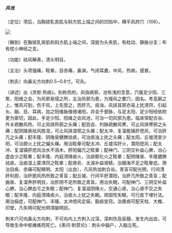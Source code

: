 ##### 风池

〔定位〕项后，当胸锁乳突肌与斜方肌上端之间的凹陷中，横平风府穴（106）。

![](img/图106.jpg)

〔解剖〕在胸锁乳突肌和斜方肌上端之间，深层为头夹肌，有枕动、静脉分支；布有枕小神经之支。

〔功能〕祛风解表，清头明目。

〔主治〕头项强痛，眩晕，目赤痛，鼻渊，气闭耳聋，中风，热病，感冒。

〔刺灸〕向鼻尖方向刺0.5~0.8寸。可灸。

〔讲述〕出《灵枢·热病》。别称热府。风指病邪，池有浅的含意，穴属足少阳、三焦、阳维之会，为风邪易侵之所，主治风邪为患，为搜风之要穴，因名。考高巅之上，惟风可到，伤于风，上先受之，而肝亢、痰浊，风挟其邪亦易上扰清窍，引起头、脑、目、耳病，加之阳维脉维络诸阳，并会于督脉，与足太阳、足少阳经依附更为密切，因此，手足少阳、阳维之会风池，可治一切风邪为患。临床常配合谷、外关疏散风热，可止风挟热邪之头痛；配百会、列缺疏散风寒，可止风挟寒邪之头痛；配阴陵泉祛风胜湿，可止风挟湿邪之头痛；配太冲、复溜能镇肝熄风，可治肝亢之头痛；配丰隆、阴陵泉健脾祛痰，可治痰浊上扰之头痛；配太阳，丘墟清宣少阳，可治胆火上扰之偏头痛。用治眩晕可配太冲、丘墟泻肝火，潜阳熄风；配太冲、复溜镇肝熄风治水不涵木，肝阳偏亢之眩晕；配神门、三阴交补益心脾，治心虚血少之眩晕；配丰隆、内庭清降痰火，治痰郁化火之眩晕；配阴陵泉、丰隆健脾祛痰，治痰湿上蒙清窍之眩晕；配肾俞、太溪补益肾精，治髓海不足之眩晕症。用治目疾、赤痛可配睛明、太阳（出血），凡风热加刺合谷。青盲可配光明、行间清肝利胆，治肝胆风热所致之青盲；配丘墟、行间平肝潜阳，治肝亢所致之青盲；配曲泉、复溜养肝明目，治肝阴不足所致之青盲。用治失眠，可配神门、三阴交补益心脾，治心脾血亏之失眠；配神门、复溜滋阴降火，交通心肾，治心肾不交之失眠；配丰隆、内庭清降痰火，治痰火上扰之失眠。顽固性失眠，可行皮下埋针法。用治痫症，可配神门、丰隆、太冲熄风定痫，豁痰宣窍。治癔病可配天柱、大椎、印堂，凡失明可配光明清脑明目。

刺本穴可向鼻尖方向刺，不可向内上方刺入过深，深刺伤及延髓，发生内出血，可导致生命中枢瘫痪而死亡。《素问·刺禁论》：刺头中脑户，入脑立死。
